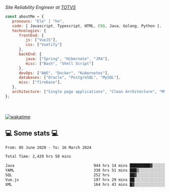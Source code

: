<p><em>Site Reliability Engineer at <a href="https://www.totvs.com/">TOTVS</a></br>
</em></p>


```javascript
const aboutMe = {
   pronouns: "Ele" | "he",
   code: [ Javascript, Typescript, HTML, CSS, Java, Golang, Python ],
   technologies: {
      frontEnd: {
         js: ["VueJS"],
         css: ["Vuetify"]
      },
      backEnd: {
         java: ["Spring", "Hibernate", "JPA"],
         misc: ["Bash", "Shell Script"]
      },
      devOps: ["AWS", "Docker", "Kubernetes"],
      databases: ["Oracle", "PostgreSQL", "MySQL"],
      misc: ["firebase"],
   },
   architecture: ["Single page applications", "Clean Architecture", "MVC", "Microservices"],
};
```
</br></br>
[![wakatime](https://wakatime.com/badge/user/a3a8ed06-d304-4d6b-bc86-4adc418cdea7.svg)](https://wakatime.com/@a3a8ed06-d304-4d6b-bc86-4adc418cdea7)
<h2>💻 Some stats 💻</h2>

<!--START_SECTION:waka-->

```txt
From: 05 June 2020 - To: 16 March 2024

Total Time: 2,429 hrs 50 mins

Java                                   944 hrs 14 mins █████████▓░░░░░░░░░░░░░░░   38.86 %
YAML                                   338 hrs 51 mins ███▒░░░░░░░░░░░░░░░░░░░░░   13.95 %
SQL                                    252 hrs         ██▓░░░░░░░░░░░░░░░░░░░░░░   10.37 %
Vue.js                                 197 hrs 29 mins ██░░░░░░░░░░░░░░░░░░░░░░░   08.13 %
XML                                    164 hrs 43 mins █▓░░░░░░░░░░░░░░░░░░░░░░░   06.78 %
```

<!--END_SECTION:waka-->
